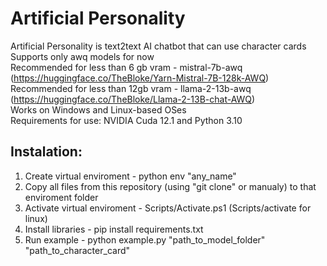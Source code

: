 # Artificial Personality
Artificial Personality is text2text AI chatbot that can use character cards <br>
Supports only awq models for now <br>
Recommended for less than 6 gb vram - mistral-7b-awq (https://huggingface.co/TheBloke/Yarn-Mistral-7B-128k-AWQ) <br>
Recommended for less than 12gb vram - llama-2-13b-awq (https://huggingface.co/TheBloke/Llama-2-13B-chat-AWQ) <br>
Works on Windows and Linux-based OSes <br>
Requirements for use: NVIDIA Cuda 12.1 and Python 3.10 <br>
## Instalation:
1. Create virtual enviroment - python env "any_name"
3. Copy all files from this repository (using "git clone" or manualy) to that enviroment folder
2. Activate virtual enviroment - Scripts/Activate.ps1 (Scripts/activate for linux)
4. Install libraries - pip install requirements.txt
5. Run example - python example.py "path_to_model_folder" "path_to_character_card"
